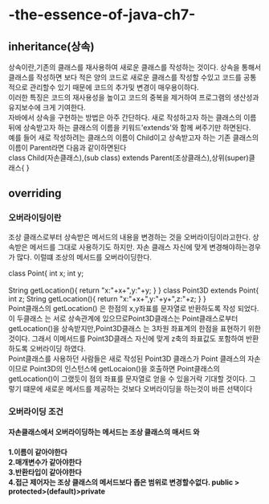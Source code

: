 <h1>-the-essence-of-java-ch7-</h1>
<h2>inheritance(상속)</h2>
상속이란,기존의 클래스를 재사용하여 새로운 클래스를 작성하는 것이다. 상속을 통해서 클래스를 작성하면 보다 적은 양의 코드로 새로운 클래스를 작성할 수있고 코드를 공통적으로 관리할수 있기 때문에 코드의 추가및 변경이 매우용이하다.<br>
이러한 특징은 코드의 재사용성을 높이고 코드의 중복을 제거하여 프로그램의 생산성과 유지보수에 크게 기여한다.<br>
자바에서 상속을 구현하는 방법은 아주 간단하다. 새로 작성하고자 하는 클래스의 이름 뒤에 상속받고자 하는 클래스의 이름을 키워드'extends'와 함께 써주기만 하면된다.<br>
예를 들어 새로 작성하려는 클래스의 이름이 Child이고 상속받고자 하는 기존 클래스의 이름이 Parent라면 다음과 같이하면된다<br>
class Child(자손클래스),(sub class) extends Parent(조상클래스),상위(super)클래스{
}
<h2>overriding</h2>
<h3> 오버라이딩이란</h3>
조상 클래스로부터 상속받은 메서드의 내용을 변경하는 것을 오버라이딩이라고한다. 상속받은 메서드를 그대로 사용하기도 하지만. 자손 클래스 자신에 맞게 변경해야하는경우가 많다.
이럴떄 조상의 메서드를 오버라이딩한다.<br>

class Point{
  int x;
  int y;<br>
 <br> String getLocation(){
      return "x:"+x+",y:"+y;
  }
}
class Point3D extends Point{
 int z;
  String  getLocation(){
      return "x:"+x+",y:"+y+",z:"+z;
  }
}<br>
Point클래스의 getLocation() 은 한점의 x,y좌표를 문자열로 반환하도록 작성 되었다.<br>
이 두클래스 는 서로 상속관계에 있으므로Point3D클래스는 Point클래스로부터 getLocation()을 상속받지만,Point3D클래스 는 3차원 좌표계의 한점을 표현하기 위한 것이다. 그래서 이메서드를 Point3D클래스 자신에 맞게 z축의 좌표값도 포함하여 반환하도록 오버라이딩 하였다.<br>
Point클래스를 사용하던 사람들은  새로 작성된 Point3D 클래스가 Point 클래스의 자손이므로 Point3D의 인스턴스에 getLocaion()을 호출하면 Point클래스의 getLocation()이 그랬듯이 점의 좌표를 문자열로 얻을 수 있을거락 기대할 것이다. 그렇기 떄문에 새로운 메서드를 제공하는 것보다 오버라이딩을 하는것이 바른 선택이다 

<h3>오버라이딩 조건</h3>
<h4>자손클래스에서 오버라이딩하는 메서드는 조상 클래스의 매서드 와<h4>
1.이름이 같아야한다<br>
2.매개변수가 같아야한다<br>
3.반환타입이 같아야한다<br>
4.접근 제어자는 조상 클래스의 메서드보다 좁은 범위로 변경할수없다.
  public > protected>(default)>private
  

